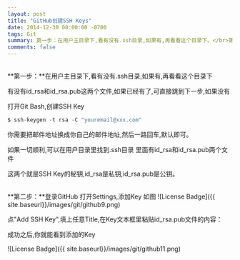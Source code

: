 ```yaml
---
layout: post
title: "GitHub创建SSH Keys"
date: 2014-12-30 00:00:00 -0700
tags: Git
summary: 第一步：在用户主目录下,看有没有.ssh目录,如果有,再看看这个目录下。</br>第二步：登录GitHub 打开Settings,添加Key
comments: false
---
```

</br>
**第一步：**在用户主目录下,看有没有.ssh目录,如果有,再看看这个目录下

有没有id_rsa和id_rsa.pub这两个文件,如果已经有了,可直接跳到下一步,如果没有

打开Git Bash,创建SSH Key

```javascript
$ ssh-keygen -t rsa -C "youremail@xxx.com"  
```

你需要把邮件地址换成你自己的邮件地址,然后一路回车,默认即可。

如果一切顺利,可以在用户目录里找到.ssh目录 里面有id_rsa和id_rsa.pub两个文件

这两个就是SSH Key的秘钥,id_rsa是私钥,id_rsa.pub是公钥。

</br>
**第二步：**登录GitHub 打开Settings,添加Key 如图
![License Badge]({{ site.baseurl}}/images/git/github9.png)

点"Add SSH Key",填上任意Title,在Key文本框里粘贴id_rsa.pub文件的内容：

成功之后,你就能看到添加的Key

![License Badge]({{ site.baseurl}}/images/git/github11.png)

